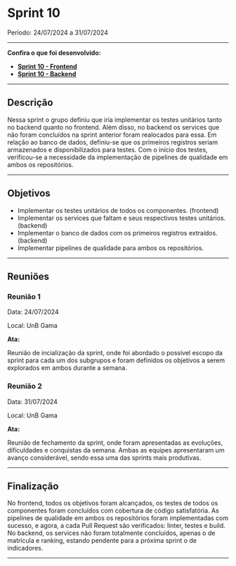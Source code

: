 # Sprint 10

Período: 24/07/2024 a 31/07/2024

---

**Confira o que foi desenvolvido:**

- **[Sprint 10 - Frontend](https://github.com/unb-mds/2024-1-EducaMinas-frontend/milestone/11?closed=1)**
- **[Sprint 10 - Backend](https://github.com/unb-mds/2024-1-EducaMinas-backend/milestone/4?closed=1)**

---

## Descrição

Nessa sprint o grupo definiu que iria implementar os testes unitários tanto no backend quanto no frontend. Além disso, no backend os services que não foram concluídos na sprint anterior foram realocados para essa. Em relação ao banco de dados, definiu-se que os primeiros registros seriam armazenados e disponibilizados para testes. Com o início dos testes, verificou-se a necessidade da implementação de pipelines de qualidade em ambos os repositórios.

---

## Objetivos

- Implementar os testes unitários de todos os componentes. (frontend)
- Implementar os services que faltam e seus respectivos testes unitários.(backend)
- Implementar o banco de dados com os primeiros registros extraídos. (backend)
- Implementar pipelines de qualidade para ambos os repositórios.

---

## Reuniões

### Reunião 1

Data: 24/07/2024

Local: UnB Gama

**Ata:**

Reunião de incialização da sprint, onde foi abordado o possível escopo da sprint para cada um dos subgrupos e foram definidos os objetivos a serem explorados em ambos durante a semana.

### Reunião 2

Data: 31/07/2024

Local: UnB Gama

**Ata:**

Reunião de fechamento da sprint, onde foram apresentadas as evoluções, dificuldades e conquistas da semana. Ambas as equipes apresentaram um avanço considerável, sendo essa uma das sprints mais produtivas.

---

## Finalização

No frontend, todos os objetivos foram alcançados, os testes de todos os componentes foram concluídos com cobertura de código satisfatória. As pipelines de qualidade em ambos os repositórios foram implementadas com sucesso, e agora, a cada Pull Request são verificados: linter, testes e build. No backend, os services não foram totalmente concluídos, apenas o de matrícula e ranking, estando pendente para a próxima sprint o de indicadores.

---
